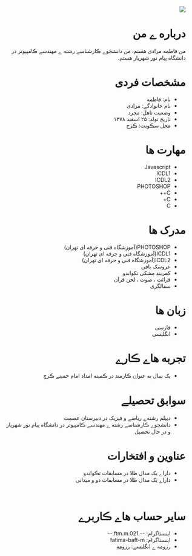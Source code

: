 <div dir="rtl">
  <img src="https://avatars3.githubusercontent.com/u/72304024?s=400&u=8144d72e95648926d30333c01886c0d7ef860f3b&v=4" />
  <h1> درباره ے من</h1>
  <p> من فاطمه مرادی هستم. من دانشجوے ڪارشناسے رشته ے مهندسے ڪامپیوتر در دانشگاه پیام نور شهریار هستم.</p>
  
</ul>

  <h1>مشخصات فردی</h1>
<ul>
  <li>نام: فاطمه</li>
  <li>نام خانوادگے: مرادی</li>
  <li>وضعیت تاهل: مجرد</li>
  <li>تاریخ تولد: ۲۵ اسفند ۱۳۷۸</li>
  <li>محل سڪونت: ڪرج</li>
</ul>

  
<h1>مهارت ها</h1>

<ul>
  <li>Javascript</li>
  <li>ICDL1</li>
  <li>ICDL2</li>
  <li>PHOTOSHOP</li>
  <li>C++</li>
  <li>C+</li>
  <li>C</li>
</ul>

<h1> مدرک ها</h1>
<ul>
  <li>PHOTOSHOP(آموزشگاه فنی و حرفه ای تهران)</li>
  <li>ICDL1(آموزشگاه فنی و حرفه ای تهران)</li>
  <li>ICDL2(آموزشگاه فنی و حرفه ای تهران)</li>
  <li>عروسک بافی</li>
  <li>کمربند مشکی تکواندو</li>
  <li>قرائت ، صوت ، لحن قرآن</li>
  <li>سفالگری</li>
</ul>

<h1> زبان ها</h1>
<ul>
  <li>فارسی</li>
  <li>انگلیسی</li>
</ul>

<h1> تجربه هاے ڪارے </h1>
<ul>
   <li>یک سال به عنوان ڪارمند در ڪمیته امداد امام خمینے ڪرج</li>
</ul>

<h1> سوابق تحصیلے </h1>
<ul>
   <li> دیپلم رشته‌ے ریاضے و فیزیک در دبیرستان عصمت</li>
   <li> دانشجوے ڪارشناسے رشته ے مهندسے ڪامپیوتر در دانشگاه پیام نور شهریار و در حال تحصیل</li>
</ul>

<h1> عناوین و افتخارات </h1>
<ul>
   <li> داراے یک مدال طلا در مسابقات تڪواندو</li>
   <li> داراے یک مدال طلا در مسابقات دو و میدانی</li>
</ul>
<br/>

<h1> سایر حساب هاے ڪاربرے </h1>
<ul>
  <li> اینستاگرام: --.ftm.m.021.--
  <li> اینستاگرام: fatima-baft-m
  <li>رزومه ے انگلیسے: <a href="https://ftemeh021.github.io/algorithm.github.io/"> رزومه </a></li>

</ul>

